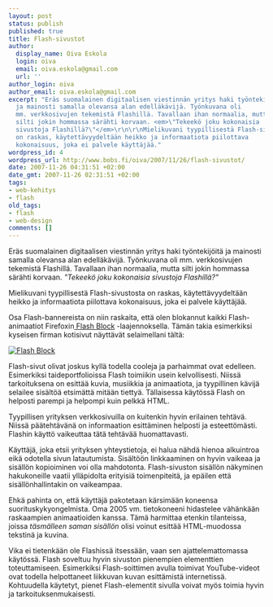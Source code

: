 ```yaml
---
layout: post
status: publish
published: true
title: Flash-sivustot
author:
  display_name: Oiva Eskola
  login: oiva
  email: oiva.eskola@gmail.com
  url: ''
author_login: oiva
author_email: oiva.eskola@gmail.com
excerpt: "Eräs suomalainen digitaalisen viestinnän yritys haki työntekijöitä
  ja mainosti samalla olevansa alan edelläkävijä. Työnkuvana oli
  mm. verkkosivujen tekemistä Flashillä. Tavallaan ihan normaalia, mutta
  silti jokin hommassa särähti korvaan. <em>\"Tekeekö joku kokonaisia
  sivustoja Flashillä?\"</em>\r\n\r\nMielikuvani tyypillisestä Flash-sivustosta
  on raskas, käytettävyydeltään heikko ja informaatiota piilottava
  kokonaisuus, joka ei palvele käyttäjää."
wordpress_id: 4
wordpress_url: http://www.bobs.fi/oiva/2007/11/26/flash-sivustot/
date: 2007-11-26 04:31:51 +02:00
date_gmt: 2007-11-26 02:31:51 +02:00
tags:
- web-kehitys
- flash
old_tags:
- flash
- web-design
comments: []
---
```

<p>Eräs suomalainen digitaalisen viestinnän yritys haki työntekijöitä ja mainosti samalla olevansa alan edelläkävijä. Työnkuvana oli mm. verkkosivujen tekemistä Flashillä. Tavallaan ihan normaalia, mutta silti jokin hommassa särähti korvaan. <em>"Tekeekö joku kokonaisia sivustoja Flashillä?"</em></p>
<p>Mielikuvani tyypillisestä Flash-sivustosta on raskas, käytettävyydeltään heikko ja informaatiota piilottava kokonaisuus, joka ei palvele käyttäjää.<a id="more"></a><a id="more-4"></a></p>
<p>Osa Flash-bannereista on niin raskaita, että olen blokannut kaikki Flash-animaatiot Firefoxin<a href="https://addons.mozilla.org/en-US/firefox/addon/433"> Flash Block</a> -laajennoksella. Tämän takia esimerkiksi kyseisen firman kotisivut näyttävät selaimellani tältä:</p>
<p><a title="Flash Block" href="{{ site.baseurl }}/images/2007/11/flashblock.png"><img src="{{ site.baseurl }}/images/2007/11/flashblock.png" alt="Flash Block" /></a></p>
<p>Flash-sivut olivat joskus kyllä todella cooleja ja parhaimmat ovat edelleen. Esimerkiksi taideportfolioissa Flash toimiikin usein kelvollisesti. Niissä tarkoituksena on esittää kuvia, musiikkia ja animaatiota, ja tyypillinen kävijä selailee sisältöä etsimättä mitään tiettyä. Tällaisessa käytössä Flash on helposti parempi ja helpompi kuin pelkkä HTML.</p>
<p>Tyypillisen yrityksen verkkosivuilla on kuitenkin hyvin erilainen tehtävä. Niissä päätehtävänä on informaation esittäminen helposti ja esteettömästi. Flashin käyttö vaikeuttaa tätä tehtävää huomattavasti.</p>
<p>Käyttäjä, joka etsii yrityksen yhteystietoja, ei halua nähdä hienoa alkuintroa eikä odotella sivun latautumista. Sisältöön linkkaaminen on hyvin vaikeaa ja sisällön kopioiminen voi olla mahdotonta. Flash-sivuston sisällön näkyminen hakukoneille vaatii ylläpidolta erityisiä toimenpiteitä, ja epäilen että sisällönhallintakin on vaikeampaa.</p>
<p>Ehkä pahinta on, että käyttäjä pakotetaan kärsimään koneensa suorituskykyongelmista. Oma 2005 vm. tietokoneeni hidastelee vähänkään raskaampien animaatioiden kanssa. Tämä harmittaa etenkin tilanteissa, joissa <em>täsmälleen saman sisällön</em> olisi  voinut esittää HTML-muodossa tekstinä ja kuvina.</p>
<p>Vika ei tietenkään ole Flashissä itsessään, vaan sen ajattelemattomassa käytössä. Flash soveltuu hyvin sivuston pienempien elementtien toteuttamiseen. Esimerkiksi Flash-soittimen avulla toimivat YouTube-videot ovat todella helpottaneet liikkuvan kuvan esittämistä internetissä. Kohtuudella käytetyt, pienet Flash-elementit sivulla voivat myös toimia hyvin ja tarkoituksenmukaisesti.</p>
